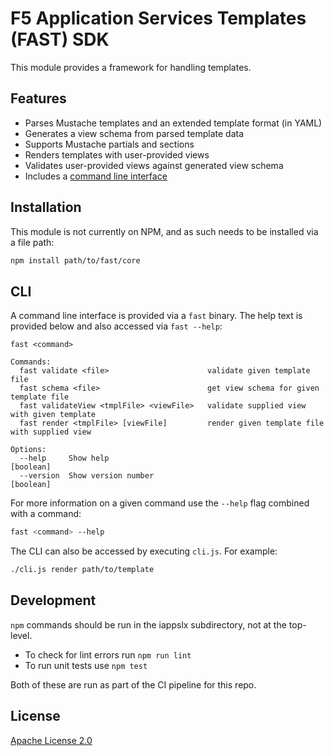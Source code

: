 # F5 Application Services Templates (FAST) SDK

This module provides a framework for handling templates.

## Features

* Parses Mustache templates and an extended template format (in YAML)
* Generates a view schema from parsed template data
* Supports Mustache partials and sections
* Renders templates with user-provided views
* Validates user-provided views against generated view schema
* Includes a [command line interface](#cli)

## Installation

This module is not currently on NPM, and as such needs to be installed via a file path:

```bash
npm install path/to/fast/core
```

## CLI

A command line interface is provided via a `fast` binary.
The help text is provided below and also accessed via `fast --help`:


```
fast <command>

Commands:
  fast validate <file>                      validate given template file
  fast schema <file>                        get view schema for given template file
  fast validateView <tmplFile> <viewFile>   validate supplied view with given template
  fast render <tmplFile> [viewFile]         render given template file with supplied view

Options:
  --help     Show help                                                              [boolean]
  --version  Show version number                                                    [boolean]
```

For more information on a given command use the `--help` flag combined with a command:

```bash
fast <command> --help
```

The CLI can also be accessed by executing `cli.js`.
For example:

```bash
./cli.js render path/to/template
```

## Development

`npm` commands should be run in the iappslx subdirectory, not at the top-level.
* To check for lint errors run `npm run lint` 
* To run unit tests use `npm test`

Both of these are run as part of the CI pipeline for this repo.

## License

[Apache License 2.0](https://choosealicense.com/licenses/apache-2.0/)
